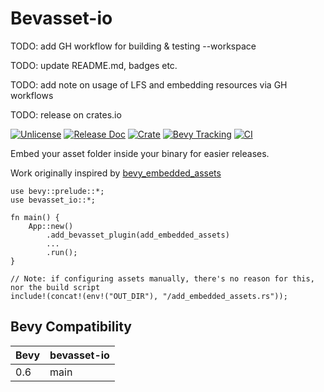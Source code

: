 # Bevasset-io

TODO: add GH workflow for building & testing --workspace

TODO: update README.md, badges etc.

TODO: add note on usage of LFS and embedding resources via GH workflows

TODO: release on crates.io

[![Unlicense](https://img.shields.io/badge/license-Unlicense-blue)](https://unlicense.org)
[![Release Doc](https://docs.rs/bevasset-io/badge.svg)](https://docs.rs/bevasset-io)
[![Crate](https://img.shields.io/crates/v/bevasset-io.svg)](https://crates.io/crates/bevasset-io)
[![Bevy Tracking](https://img.shields.io/badge/Bevy%20tracking-main-lightblue)](https://github.com/bevyengine/bevy/blob/main/docs/plugins_guidelines.md#main-branch-tracking)
[![CI](https://github.com/vleue/embedded_assets/actions/workflows/ci.yaml/badge.svg)](https://github.com/vleue/embedded_assets/actions/workflows/ci.yaml)

Embed your asset folder inside your binary for easier releases.

Work originally inspired by [bevy_embedded_assets](https://github.com/vleue/bevy_embedded_assets/tree/main/src)

```ignore
use bevy::prelude::*;
use bevasset_io::*;

fn main() {
    App::new()
        .add_bevasset_plugin(add_embedded_assets)
        ...
        .run();
}

// Note: if configuring assets manually, there's no reason for this, nor the build script
include!(concat!(env!("OUT_DIR"), "/add_embedded_assets.rs"));
```

## Bevy Compatibility

|Bevy|bevasset-io|
|---|---|
|0.6|main|
